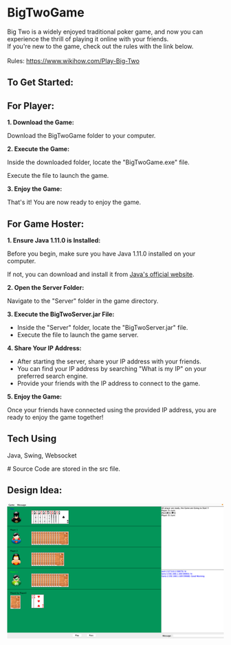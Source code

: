 # BigTwoGame
Big Two is a widely enjoyed traditional poker game, and now you can experience the thrill of playing it online with your friends.<br />
If you're new to the game, check out the rules with the link below.<br />
<br />
Rules: https://www.wikihow.com/Play-Big-Two

## To Get Started:

## For Player:
<p><strong>1. Download the Game:</strong></p>
<p>Download the BigTwoGame folder to your computer.</p>

<p><strong>2. Execute the Game:</strong></p>
<p>Inside the downloaded folder, locate the "BigTwoGame.exe" file.</p>
<p>Execute the file to launch the game.</p>

<p><strong>3. Enjoy the Game:</strong></p>
<p>That's it! You are now ready to enjoy the game.</p>

## For Game Hoster:
<p><strong>1. Ensure Java 1.11.0 is Installed:</strong></p>
<p>Before you begin, make sure you have Java 1.11.0 installed on your computer.</p>
<p> If not, you can download and install it from <a
href="https://www.oracle.com/java/technologies/javase-jdk11-downloads.html" target="_blank">Java's official website</a>.</p>

<p><strong>2. Open the Server Folder:</strong></p>
<p>Navigate to the "Server" folder in the game directory.</p>

<p><strong>3. Execute the BigTwoServer.jar File:</strong></p>
<ul>
    <li>Inside the "Server" folder, locate the "BigTwoServer.jar" file.</li>
    <li>Execute the file to launch the game server.</li>
</ul>

<p><strong>4. Share Your IP Address:</strong></p>
<ul>
    <li>After starting the server, share your IP address with your friends.</li>
    <li>You can find your IP address by searching "What is my IP" on your preferred search engine.</li>
    <li>Provide your friends with the IP address to connect to the game.</li>
</ul>

<p><strong>5. Enjoy the Game:</strong></p>
<p>Once your friends have connected using the provided IP address, you are ready to enjoy the game together!</p>

## Tech Using
<p>Java, Swing, Websocket</p>
# Source Code are stored in the src file.

## Design Idea:
<img src="https://github.com/bigbigphone2/BigTwoGame/blob/main/Screenshot%202021-12-13%20at%2010.12.58%20PM.png" width=800 >
